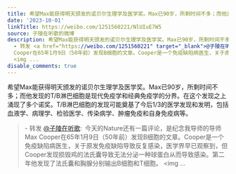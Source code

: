 ```yaml
---
title: 希望Max能获得明天颁发的诺贝尔生理学及医学奖。Max已90岁，所剩时间不多；而他发现的T/B淋巴细胞是现代免疫学和经典免疫学的分界。在这个发现之上涌现了多个诺...
date: '2023-10-01'
linkTitle: https://weibo.com/1251560221/NlUIuE7W5
source: 子陵在听歌的微博
description: 希望Max能获得明天颁发的诺贝尔生理学及医学奖。Max已90岁，所剩时间不多；而他发现的T/B淋巴细胞是现代免疫学和经典免疫学的分界。在这个发现之上涌现了多个诺奖。T/B淋巴细胞的发现可能奠基了今后1/3的医学发现和发明，包括血液学、病理学、检验医学、传染病学、肿瘤免疫和自身免疫病等。<br><blockquote>
  - 转发 <a href="https://weibo.com/1251560221" target="_blank">@子陵在听歌</a>: 今天的Nature还有一篇评论，是纪念我导师的导师Max
  Cooper在65年1月9日（50年前）发现B细胞的文章。Cooper是一个免疫缺陷病医生，关于原发免疫缺陷导致反复感染，医学界早已观察到，但Cooper发现损毁鸡的法氏囊导致无法分泌一种球蛋白从而导致感染。第二年他发现了法氏囊和胸腺分别输出B细胞和T细胞。
  <img ...
disable_comments: true
---
```

希望Max能获得明天颁发的诺贝尔生理学及医学奖。Max已90岁，所剩时间不多；而他发现的T/B淋巴细胞是现代免疫学和经典免疫学的分界。在这个发现之上涌现了多个诺奖。T/B淋巴细胞的发现可能奠基了今后1/3的医学发现和发明，包括血液学、病理学、检验医学、传染病学、肿瘤免疫和自身免疫病等。<br><blockquote> - 转发 <a href="https://weibo.com/1251560221" target="_blank">@子陵在听歌</a>: 今天的Nature还有一篇评论，是纪念我导师的导师Max Cooper在65年1月9日（50年前）发现B细胞的文章。Cooper是一个免疫缺陷病医生，关于原发免疫缺陷导致反复感染，医学界早已观察到，但Cooper发现损毁鸡的法氏囊导致无法分泌一种球蛋白从而导致感染。第二年他发现了法氏囊和胸腺分别输出B细胞和T细胞。 <img ...